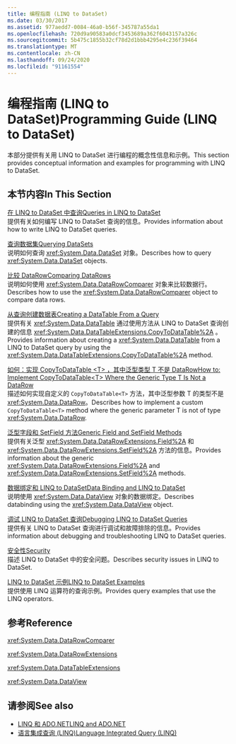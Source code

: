 ```yaml
---
title: 编程指南 (LINQ to DataSet)
ms.date: 03/30/2017
ms.assetid: 977aedd7-0084-46a0-b56f-345787a55da1
ms.openlocfilehash: 720d9a90583a0dcf3453689a362f6043157a326c
ms.sourcegitcommit: 5b475c1855b32cf78d2d1bbb4295e4c236f39464
ms.translationtype: MT
ms.contentlocale: zh-CN
ms.lasthandoff: 09/24/2020
ms.locfileid: "91161554"
---
```

# <a name="programming-guide-linq-to-dataset"></a><span data-ttu-id="59c99-102">编程指南 (LINQ to DataSet)</span><span class="sxs-lookup"><span data-stu-id="59c99-102">Programming Guide (LINQ to DataSet)</span></span>

<span data-ttu-id="59c99-103">本部分提供有关用 LINQ to DataSet 进行编程的概念性信息和示例。</span><span class="sxs-lookup"><span data-stu-id="59c99-103">This section provides conceptual information and examples for programming with LINQ to DataSet.</span></span>  
  
## <a name="in-this-section"></a><span data-ttu-id="59c99-104">本节内容</span><span class="sxs-lookup"><span data-stu-id="59c99-104">In This Section</span></span>  

 [<span data-ttu-id="59c99-105">在 LINQ to DataSet 中查询</span><span class="sxs-lookup"><span data-stu-id="59c99-105">Queries in LINQ to DataSet</span></span>](queries-in-linq-to-dataset.md)  
 <span data-ttu-id="59c99-106">提供有关如何编写 LINQ to DataSet 查询的信息。</span><span class="sxs-lookup"><span data-stu-id="59c99-106">Provides information about how to write LINQ to DataSet queries.</span></span>  
  
 [<span data-ttu-id="59c99-107">查询数据集</span><span class="sxs-lookup"><span data-stu-id="59c99-107">Querying DataSets</span></span>](querying-datasets-linq-to-dataset.md)  
 <span data-ttu-id="59c99-108">说明如何查询 <xref:System.Data.DataSet> 对象。</span><span class="sxs-lookup"><span data-stu-id="59c99-108">Describes how to query <xref:System.Data.DataSet> objects.</span></span>  
  
 [<span data-ttu-id="59c99-109">比较 DataRow</span><span class="sxs-lookup"><span data-stu-id="59c99-109">Comparing DataRows</span></span>](comparing-datarows-linq-to-dataset.md)  
 <span data-ttu-id="59c99-110">说明如何使用 <xref:System.Data.DataRowComparer> 对象来比较数据行。</span><span class="sxs-lookup"><span data-stu-id="59c99-110">Describes how to use the <xref:System.Data.DataRowComparer> object to compare data rows.</span></span>  
  
 [<span data-ttu-id="59c99-111">从查询创建数据表</span><span class="sxs-lookup"><span data-stu-id="59c99-111">Creating a DataTable From a Query</span></span>](creating-a-datatable-from-a-query-linq-to-dataset.md)  
 <span data-ttu-id="59c99-112">提供有关 <xref:System.Data.DataTable> 通过使用方法从 LINQ to DataSet 查询创建的信息 <xref:System.Data.DataTableExtensions.CopyToDataTable%2A> 。</span><span class="sxs-lookup"><span data-stu-id="59c99-112">Provides information about creating a <xref:System.Data.DataTable> from a LINQ to DataSet query by using the <xref:System.Data.DataTableExtensions.CopyToDataTable%2A> method.</span></span>  
  
 [<span data-ttu-id="59c99-113">如何：实现 CopyToDataTable \<T> ，其中泛型类型 T 不是 DataRow</span><span class="sxs-lookup"><span data-stu-id="59c99-113">How to: Implement CopyToDataTable\<T> Where the Generic Type T Is Not a DataRow</span></span>](implement-copytodatatable-where-type-not-a-datarow.md)  
 <span data-ttu-id="59c99-114">描述如何实现自定义的 `CopyToDataTable<T>` 方法，其中泛型参数 T 的类型不是 <xref:System.Data.DataRow>。</span><span class="sxs-lookup"><span data-stu-id="59c99-114">Describes how to implement a custom `CopyToDataTable<T>` method where the generic parameter T is not of type <xref:System.Data.DataRow>.</span></span>  
  
 [<span data-ttu-id="59c99-115">泛型字段和 SetField 方法</span><span class="sxs-lookup"><span data-stu-id="59c99-115">Generic Field and SetField Methods</span></span>](generic-field-and-setfield-methods-linq-to-dataset.md)  
 <span data-ttu-id="59c99-116">提供有关泛型 <xref:System.Data.DataRowExtensions.Field%2A> 和 <xref:System.Data.DataRowExtensions.SetField%2A> 方法的信息。</span><span class="sxs-lookup"><span data-stu-id="59c99-116">Provides information about the generic <xref:System.Data.DataRowExtensions.Field%2A> and <xref:System.Data.DataRowExtensions.SetField%2A> methods.</span></span>  
  
 [<span data-ttu-id="59c99-117">数据绑定和 LINQ to DataSet</span><span class="sxs-lookup"><span data-stu-id="59c99-117">Data Binding and LINQ to DataSet</span></span>](data-binding-and-linq-to-dataset.md)  
 <span data-ttu-id="59c99-118">说明使用 <xref:System.Data.DataView> 对象的数据绑定。</span><span class="sxs-lookup"><span data-stu-id="59c99-118">Describes databinding using the <xref:System.Data.DataView> object.</span></span>  
  
 [<span data-ttu-id="59c99-119">调试 LINQ to DataSet 查询</span><span class="sxs-lookup"><span data-stu-id="59c99-119">Debugging LINQ to DataSet Queries</span></span>](debugging-linq-to-dataset-queries.md)  
 <span data-ttu-id="59c99-120">提供有关 LINQ to DataSet 查询进行调试和故障排除的信息。</span><span class="sxs-lookup"><span data-stu-id="59c99-120">Provides information about debugging and troubleshooting LINQ to DataSet queries.</span></span>  
  
 [<span data-ttu-id="59c99-121">安全性</span><span class="sxs-lookup"><span data-stu-id="59c99-121">Security</span></span>](security-linq-to-dataset.md)  
 <span data-ttu-id="59c99-122">描述 LINQ to DataSet 中的安全问题。</span><span class="sxs-lookup"><span data-stu-id="59c99-122">Describes security issues in LINQ to DataSet.</span></span>  
  
 [<span data-ttu-id="59c99-123">LINQ to DataSet 示例</span><span class="sxs-lookup"><span data-stu-id="59c99-123">LINQ to DataSet Examples</span></span>](linq-to-dataset-examples.md)  
 <span data-ttu-id="59c99-124">提供使用 LINQ 运算符的查询示例。</span><span class="sxs-lookup"><span data-stu-id="59c99-124">Provides query examples that use the LINQ operators.</span></span>  
  
## <a name="reference"></a><span data-ttu-id="59c99-125">参考</span><span class="sxs-lookup"><span data-stu-id="59c99-125">Reference</span></span>  

 <xref:System.Data.DataRowComparer>  
  
 <xref:System.Data.DataRowExtensions>  
  
 <xref:System.Data.DataTableExtensions>  
  
 <xref:System.Data.DataView>  
  
## <a name="see-also"></a><span data-ttu-id="59c99-126">请参阅</span><span class="sxs-lookup"><span data-stu-id="59c99-126">See also</span></span>

- [<span data-ttu-id="59c99-127">LINQ 和 ADO.NET</span><span class="sxs-lookup"><span data-stu-id="59c99-127">LINQ and ADO.NET</span></span>](linq-and-ado-net.md)
- [<span data-ttu-id="59c99-128">语言集成查询 (LINQ)</span><span class="sxs-lookup"><span data-stu-id="59c99-128">Language Integrated Query (LINQ)</span></span>](../../../csharp/programming-guide/concepts/linq/index.md)
